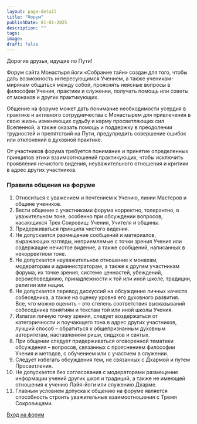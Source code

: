 ```yaml
---
layout: page-detail
title: "Форум"
publishDate: 01-01-2025
description: ""
tags:
image:
draft: false
---
```


Дорогие друзья, идущие по Пути!

  
Форум сайта Монастыря йоги «Собрание тайн» создан для того, чтобы дать возможность интересующимся Учением, а также ученикам-мирянам общаться между собой, прояснять неясные вопросы в философии Учения, практике и служении, получать помощь или советы от монахов и других практикующих.

Общение на форуме может дать понимание необходимости усердия в практике и активного сотрудничества с Монастырем для привлечения в свою жизнь изменяющих судьбу и карму просветляющих сил Вселенной, а также оказать помощь и поддержку в преодолении трудностей и препятствий на Пути, предупредить совершение ошибок или отклонений в духовной практике.

От участников форума требуется понимание и принятие определенных принципов этики взаимоотношений практикующих, чтобы исключить проявления нечистого видения, неуважительного отношения и критики в адрес других участников.

### Правила общения на форуме

1. Относиться с уважением и почтением к Учению, линии Мастеров и общине учеников.
2. Вести общение с участниками форума корректно, толерантно, в уважительном тоне, особенно при обсуждении вопросов, касающихся Трех Сокровищ: Учения, Учителя и общины.
3. Придерживаться принципа чистого видения.
4. Не допускается размещение сообщений и материалов, выражающих взгляды, неприемлемые с точки зрения Учения или содержащие нечистое видение, а также сообщений, написанных в некорректном тоне.
5. Не допускается неуважительное отношение к монахам, модераторам и администраторам, а также к другим участникам форума, их точке зрения, системе ценностей, убеждений, вероисповеданию, принадлежности к той или иной школе, традиции, религии или нации.
6. Не допускается перевод дискуссий на обсуждение личных качеств собеседника, а также на оценку уровня его духовного развития. Все, что можно оценить – это степень соответствия высказываний собеседника понятиям и текстам той или иной школы Учения.
7. Излагая личную точку зрения, следует воздержаться от категоричности и поучающего тона в адрес других участников, лучший способ – обратиться к общепризнанным духовным авторитетам, наставлениям риши, сиддхов и святых.
8. При общении следует придерживаться оговоренной тематики обсуждения – вопросов, связанных с прояснением философии Учения и методов, с обучением или с участием в служении.
9. Следует избегать обсуждения тем, не связанных с Дхармой и путем Просветления.
10. Не допускается без согласования с модераторами размещение информации учений других школ и традиций, а также не имеющей отношения к учению Лайя-йоги или служению Дхарме.
11. Главным условием допуска к общению на форуме является способность строить уважительные взаимоотношения с Тремя Сокровищами.

[Вход на форум](http://forum.advayta.org/)
